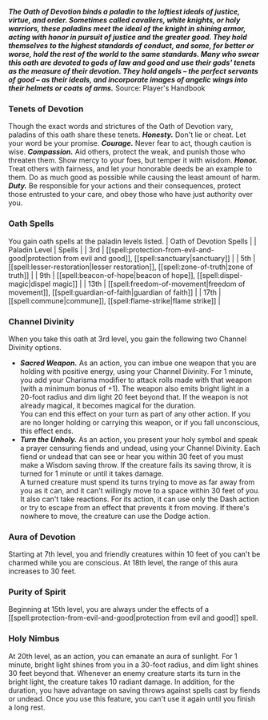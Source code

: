 ***The Oath of Devotion binds a paladin to the loftiest ideals of justice, virtue, and order. Sometimes called cavaliers, white knights, or holy warriors, these paladins meet the ideal of the knight in shining armor, acting with honor in pursuit of justice and the greater good. They hold themselves to the highest standards of conduct, and some, for better or worse, hold the rest of the world to the same standards. Many who swear this oath are devoted to gods of law and good and use their gods' tenets as the measure of their devotion. They hold angels – the perfect servants of good – as their ideals, and incorporate images of angelic wings into their helmets or coats of arms.***
Source: Player's Handbook
### Tenets of Devotion
Though the exact words and strictures of the Oath of Devotion vary, paladins of this oath share these tenets.
***Honesty.*** Don't lie or cheat. Let your word be your promise.
***Courage.*** Never fear to act, though caution is wise.
***Compassion.*** Aid others, protect the weak, and punish those who threaten them. Show mercy to your foes, but temper it with wisdom.
***Honor.*** Treat others with fairness, and let your honorable deeds be an example to them. Do as much good as possible while causing the least amount of harm.
***Duty.*** Be responsible for your actions and their consequences, protect those entrusted to your care, and obey those who have just authority over you.
### Oath Spells
You gain oath spells at the paladin levels listed.
| Oath of Devotion Spells |
| Paladin Level | Spells |
| 3rd | [[spell:protection-from-evil-and-good|protection from evil and good]], [[spell:sanctuary|sanctuary]] |
| 5th | [[spell:lesser-restoration|lesser restoration]], [[spell:zone-of-truth|zone of truth]] |
| 9th | [[spell:beacon-of-hope|beacon of hope]], [[spell:dispel-magic|dispel magic]] |
| 13th | [[spell:freedom-of-movement|freedom of movement]], [[spell:guardian-of-faith|guardian of faith]] |
| 17th | [[spell:commune|commune]], [[spell:flame-strike|flame strike]] |
### Channel Divinity
When you take this oath at 3rd level, you gain the following two Channel Divinity options.
* ***Sacred Weapon.*** As an action, you can imbue one weapon that you are holding with positive energy, using your Channel Divinity. For 1 minute, you add your Charisma modifier to attack rolls made with that weapon (with a minimum bonus of +1). The weapon also emits bright light in a 20-foot radius and dim light 20 feet beyond that. If the weapon is not already magical, it becomes magical for the duration.  
You can end this effect on your turn as part of any other action. If you are no longer holding or carrying this weapon, or if you fall unconscious, this effect ends.
* ***Turn the Unholy.*** As an action, you present your holy symbol and speak a prayer censuring fiends and undead, using your Channel Divinity. Each fiend or undead that can see or hear you within 30 feet of you must make a Wisdom saving throw. If the creature fails its saving throw, it is turned for 1 minute or until it takes damage.  
A turned creature must spend its turns trying to move as far away from you as it can, and it can't willingly move to a space within 30 feet of you. It also can't take reactions. For its action, it can use only the Dash action or try to escape from an effect that prevents it from moving. If there's nowhere to move, the creature can use the Dodge action.
### Aura of Devotion
Starting at 7th level, you and friendly creatures within 10 feet of you can't be charmed while you are conscious.
At 18th level, the range of this aura increases to 30 feet.
### Purity of Spirit
Beginning at 15th level, you are always under the effects of a [[spell:protection-from-evil-and-good|protection from evil and good]] spell.
### Holy Nimbus
At 20th level, as an action, you can emanate an aura of sunlight. For 1 minute, bright light shines from you in a 30-foot radius, and dim light shines 30 feet beyond that.
Whenever an enemy creature starts its turn in the bright light, the creature takes 10 radiant damage.
In addition, for the duration, you have advantage on saving throws against spells cast by fiends or undead.
Once you use this feature, you can't use it again until you finish a long rest.